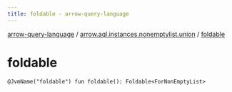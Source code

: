 ```yaml
---
title: foldable - arrow-query-language
---
```


[arrow-query-language](../index.html) / [arrow.aql.instances.nonemptylist.union](index.html) / [foldable](./foldable.html)

# foldable

`@JvmName("foldable") fun foldable(): Foldable<ForNonEmptyList>`